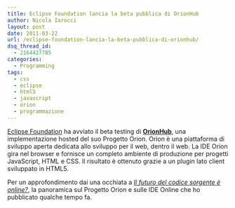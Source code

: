```yaml
---
title: Eclipse Foundation lancia la beta pubblica di OrionHub
author: Nicola Iarocci
layout: post
date: 2011-03-22
url: /eclipse-foundation-lancia-la-beta-pubblica-di-orionhub/
dsq_thread_id:
  - 2164427785
categories:
  - Programming
tags:
  - css
  - eclipse
  - html5
  - javascript
  - orion
  - programmazione
---
```

[Eclipse Foundation][1] ha avviato il beta testing di [**OrionHub**][2], una implementazione hosted del suo Progetto Orion. Orion è una piattaforma di sviluppo aperta dedicata allo sviluppo per il web, dentro il web. La IDE Orion gira nel browser e fornisce un completo ambiente di produzione per progetti JavaScript, HTML e CSS. Il risultato è ottenuto grazie a un plugin lato client sviluppato in HTML5.

Per un approfondimento dai una occhiata a <a style="font-style: italic;" href="http://nicolaiarocci.com/il-futuro-del-codici-sorgente-e-online/">Il futuro del codice sorgente è online?</a>, la panoramica sul Progetto Orion e sulle IDE Online che ho pubblicato qualche tempo fa.

 [1]: http://www.eclipse.org/
 [2]: http://www.eclipse.org/orion/
